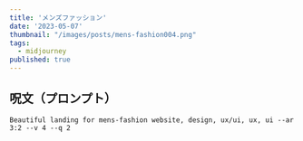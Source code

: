 ```yaml
---
title: 'メンズファッション'
date: '2023-05-07'
thumbnail: "/images/posts/mens-fashion004.png"
tags:
  - midjourney
published: true
---
```


## 呪文（プロンプト）
```
Beautiful landing for mens-fashion website, design, ux/ui, ux, ui --ar 3:2 --v 4 --q 2
```